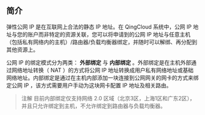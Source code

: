 ---
---

## 简介

弹性公网 IP 是在互联网上合法的静态 IP 地址。在 QingCloud 系统中，公网 IP 地址与您的账户而非特定的资源关联，您可以将申请到的公网 IP 地址与任意主机（包括私有网络内的主机）/路由器/负载均衡器绑定，并随时可以解绑、再分配到其他资源上。

公网 IP 的绑定模式分为两类： **外部绑定** 与 **内部绑定** 。外部绑定是在主机外部通过网络地址转换（ NAT ）的方式将公网 IP 地址转换成用户私有网络地址或基础网络地址。内部绑定是通过在主机内部添加一块连接到公网网关的网卡的方式来绑定公网 IP ，该方式需要用户手动为这块网卡配置 IP 地址及相关路由。

> 注解
> 目前内部绑定仅支持网络 2.0 区域（北京3区，上海1区和广东2区），并且只允许绑定到主机，不允许绑定到路由器与负载均衡器。